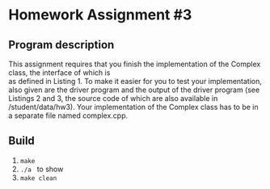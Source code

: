 <h1> Homework Assignment #3 </h1>
<h2> Program description </h2>
    <p>This assignment requires that you finish the implementation of the Complex class, the interface of which is <br>as defined in Listing 1. To make it easier for you to test your implementation, also given are the driver program and the output of the driver program (see Listings 2 and 3, the source code of which are also available in /student/data/hw3). Your implementation of the Complex class has to be in a separate file named
    complex.cpp.
    </p>
<h2>Build </h2>
    <ol>
        <li> <code>make</code> </li>
        <li> <code>./a </code> to show </li>
        <li> <code>make clean</code> </li>
    </ol>

